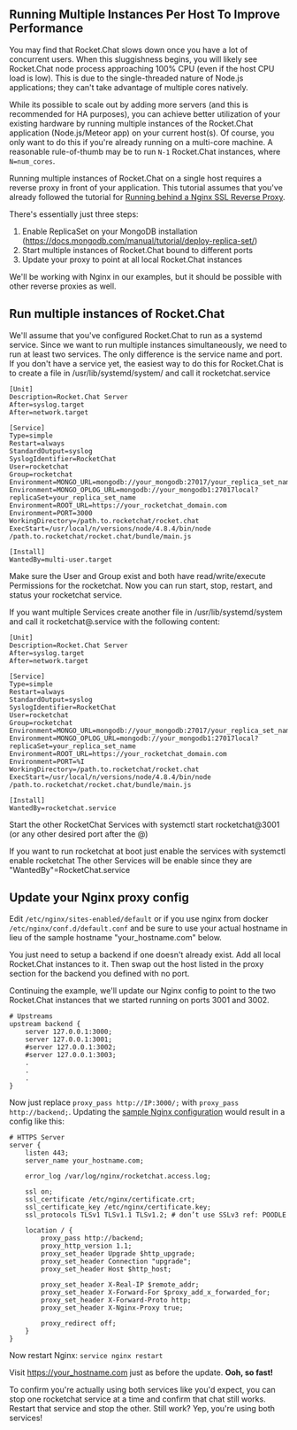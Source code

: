 ## Running Multiple Instances Per Host To Improve Performance

You may find that Rocket.Chat slows down once you have a lot of concurrent users. When this sluggishness begins,
you will likely see Rocket.Chat node process approaching 100% CPU (even if the host CPU load is low). This is
due to the single-threaded nature of Node.js applications; they can't take advantage of multiple cores natively.

While its possible to scale out by adding more servers (and this is recommended for HA purposes), you can achieve
better utilization of your existing hardware by running multiple instances of the Rocket.Chat application
(Node.js/Meteor app) on your current host(s). Of course, you only want to do this if you're already running on
a multi-core machine. A reasonable rule-of-thumb may be to run `N-1` Rocket.Chat instances, where `N=num_cores`.

Running multiple instances of Rocket.Chat on a single host requires a reverse proxy in front of your application.
This tutorial assumes that you've already followed the tutorial for [Running behind a Nginx SSL Reverse Proxy](https://rocket.chat/docs/installation/manual-installation/configuring-ssl-reverse-proxy).

There's essentially just three steps:
  1. Enable ReplicaSet on your MongoDB installation (https://docs.mongodb.com/manual/tutorial/deploy-replica-set/)
  2. Start multiple instances of Rocket.Chat bound to different ports
  3. Update your proxy to point at all local Rocket.Chat instances

We'll be working with Nginx in our examples, but it should be possible with other reverse proxies as well.

## Run multiple instances of Rocket.Chat

We'll assume that you've configured Rocket.Chat to run as a systemd service. Since we want to run multiple instances
simultaneously, we need to run at least two services. The only difference is the service name and port.
If you don't have a service yet, the easiest way to do this for Rocket.Chat is to create a file in /usr/lib/systemd/system/
and call it rocketchat.service
```
[Unit]
Description=Rocket.Chat Server
After=syslog.target
After=network.target

[Service]
Type=simple
Restart=always
StandardOutput=syslog
SyslogIdentifier=RocketChat
User=rocketchat
Group=rocketchat
Environment=MONGO_URL=mongodb://your_mongodb:27017/your_replica_set_name
Environment=MONGO_OPLOG_URL=mongodb://your_mongodb1:27017local?replicaSet=your_replica_set_name
Environment=ROOT_URL=https://your_rocketchat_domain.com
Environment=PORT=3000
WorkingDirectory=/path.to.rocketchat/rocket.chat
ExecStart=/usr/local/n/versions/node/4.8.4/bin/node /path.to.rocketchat/rocket.chat/bundle/main.js

[Install]
WantedBy=multi-user.target
```
Make sure the User and Group exist and both have read/write/execute Permissions for the rocketchat.
Now you can run start, stop, restart, and status your rocketchat service.

If you want multiple Services create another file in /usr/lib/systemd/system and call it rocketchat@.service with the following content:
```
[Unit]
Description=Rocket.Chat Server
After=syslog.target
After=network.target

[Service]
Type=simple
Restart=always
StandardOutput=syslog
SyslogIdentifier=RocketChat
User=rocketchat
Group=rocketchat
Environment=MONGO_URL=mongodb://your_mongodb:27017/your_replica_set_name
Environment=MONGO_OPLOG_URL=mongodb://your_mongodb1:27017local?replicaSet=your_replica_set_name
Environment=ROOT_URL=https://your_rocketchat_domain.com
Environment=PORT=%I
WorkingDirectory=/path.to.rocketchat/rocket.chat
ExecStart=/usr/local/n/versions/node/4.8.4/bin/node /path.to.rocketchat/rocket.chat/bundle/main.js

[Install]
WantedBy=rocketchat.service
```
Start the other RocketChat Services with
    systemctl start rocketchat@3001 (or any other desired port after the @)

If you want to run rocketchat at boot just enable the services with
    systemctl enable rocketchat
The other Services will be enable since they are "WantedBy"=RocketChat.service

## Update your Nginx proxy config

Edit ```/etc/nginx/sites-enabled/default``` or if you use nginx from docker ```/etc/nginx/conf.d/default.conf```
and be sure to use your actual hostname in lieu of the sample hostname "your_hostname.com" below.

You just need to setup a backend if one doesn't already exist. Add all local Rocket.Chat instances to it.
Then swap out the host listed in the proxy section for the backend you defined with no port.

Continuing the example, we'll update our Nginx config to point to the two Rocket.Chat instances
that we started running on ports 3001 and 3002.

```
# Upstreams
upstream backend {
    server 127.0.0.1:3000;
    server 127.0.0.1:3001;
    #server 127.0.0.1:3002;
    #server 127.0.0.1:3003;
    .
    .
    .
}
```

Now just replace `proxy_pass http://IP:3000/;` with `proxy_pass http://backend;`.
Updating the [sample Nginx configuration](https://rocket.chat/docs/installation/manual-installation/configuring-ssl-reverse-proxy#running-behind-a-nginx-ssl-reverse-proxy)
would result in a config like this:

```
# HTTPS Server
server {
    listen 443;
    server_name your_hostname.com;

    error_log /var/log/nginx/rocketchat.access.log;

    ssl on;
    ssl_certificate /etc/nginx/certificate.crt;
    ssl_certificate_key /etc/nginx/certificate.key;
    ssl_protocols TLSv1 TLSv1.1 TLSv1.2; # don’t use SSLv3 ref: POODLE

    location / {
        proxy_pass http://backend;
        proxy_http_version 1.1;
        proxy_set_header Upgrade $http_upgrade;
        proxy_set_header Connection "upgrade";
        proxy_set_header Host $http_host;

        proxy_set_header X-Real-IP $remote_addr;
        proxy_set_header X-Forward-For $proxy_add_x_forwarded_for;
        proxy_set_header X-Forward-Proto http;
        proxy_set_header X-Nginx-Proxy true;

        proxy_redirect off;
    }
}
```

Now restart Nginx: ```service nginx restart```

Visit https://your_hostname.com just as before the update. **Ooh, so fast!**

To confirm you're actually using both services like you'd expect, you can stop one rocketchat
service at a time and confirm that chat still works. Restart that service and stop the other.
Still work? Yep, you're using both services!
